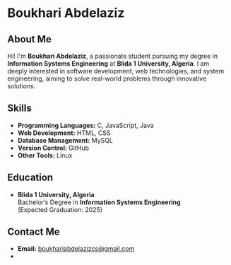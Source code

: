 # Boukhari Abdelaziz

## About Me
Hi! I'm **Boukhari Abdelaziz**, a passionate student pursuing my degree in **Information Systems Engineering** at **Blida 1 University, Algeria**. I am deeply interested in software development, web technologies, and system engineering, aiming to solve real-world problems through innovative solutions.

## Skills
- **Programming Languages:** C, JavaScript, Java
- **Web Development:** HTML, CSS
- **Database Management:** MySQL
- **Version Control:**  GitHub
- **Other Tools:** Linux

## Education
- **Blida 1 University, Algeria**  
  Bachelor’s Degree in **Information Systems Engineering**  
  (Expected Graduation: 2025)

## Contact Me
- **Email:** [boukhariabdelazizcs@gmail.com](boukhariabdelazizcs@gmail.com)
- 
